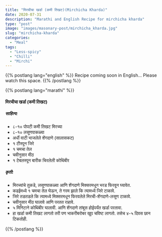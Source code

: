 ```yaml
---
title: "मिरचीचा खर्डा (कमी तिखट)(Mirchicha Kharda)"
date: 2020-07-31
description: "Marathi and English Recipe for mirchicha kharda"
type: "post"
image: "images/masonary-post/mirchicha_kharda.jpg"
slug: "mirchicha-kharda"
categories: 
  - "Meal"
tags:
  - "Less-spicy"
  - "Chilli"
  - "Mirchi"
---
```


{{% postlang lang="english" %}} 
 Recipe coming soon in English... Please watch this space. 
 {{% /postlang %}}





{{% postlang lang="marathi" %}}


#### मिरचीचा खर्डा (कमी तिखट)

##### साहित्य:

- ८-१० पोपटी कमी तिखट मिरच्या 
- ८-१० लसूणपाकळ्या 
- अर्धी वाटी भाजलेले शेंगदाणे (सालासकट)
- १ टीस्पून जिरे 
- १ चमचा तेल 
- चवीनुसार मीठ 
- १ टेबलस्पून बारीक चिरलेली कोथिंबीर 


##### कृती: 


- मिरच्यांचे तुकडे, लसूणपाकळ्या आणि शेंगदाणे मिक्सरमधून भरड फिरवून घ्यावेत. 
- कढईमध्ये १ चमचा तेल घेऊन, ते गरम झाले कि त्यामध्ये जिरे टाकावे. 
- जिरे तडतडले कि त्यामध्ये मिक्सरमधून फिरवलेले मिरची-शेंगदाणे-लसूण टाकावे. 
- चवीनुसार मीठ घालावे आणि परतत राहावे. 
- ५ मिनिटाने कोथिंबीर घालावी. आणि शेंगदाणे तांबूस होईपर्यंत खर्डा परतावा. 
- हा खर्डा कमी तिखट लागतो तरी पण भाकरीबरोबर खूप चविष्ट लागतो. तसेच ४-५ दिवस छान टिकतोही. 

 {{% /postlang %}}
